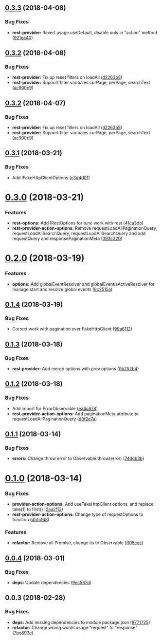 <a name="0.3.3"></a>
## [0.3.3](https://github.com/EndyKaufman/ngx-repository/compare/0.3.2...0.3.3) (2018-04-08)


### Bug Fixes

* **rest-provider:** Revert usage useDefault, disable only in "action" method ([921ee40](https://github.com/EndyKaufman/ngx-repository/commit/921ee40))



<a name="0.3.2"></a>
## [0.3.2](https://github.com/EndyKaufman/ngx-repository/compare/0.3.1...0.3.2) (2018-04-08)


### Bug Fixes

* **rest-provider:** Fix up reset filters on loadAll ([d2263b8](https://github.com/EndyKaufman/ngx-repository/commit/d2263b8))
* **rest-provider:** Support filter varibales curPage, perPage, searchText ([ac900c9](https://github.com/EndyKaufman/ngx-repository/commit/ac900c9))



<a name="0.3.2"></a>
## [0.3.2](https://github.com/EndyKaufman/ngx-repository/compare/0.3.1...0.3.2) (2018-04-07)


### Bug Fixes

* **rest-provider:** Fix up reset filters on loadAll ([d2263b8](https://github.com/EndyKaufman/ngx-repository/commit/d2263b8))
* **rest-provider:** Support filter varibales curPage, perPage, searchText ([ac900c9](https://github.com/EndyKaufman/ngx-repository/commit/ac900c9))



<a name="0.3.1"></a>
## [0.3.1](https://github.com/EndyKaufman/ngx-repository/compare/0.3.0...0.3.1) (2018-03-21)


### Bug Fixes

* Add IFakeHttpClientOptions ([c3d4d01](https://github.com/EndyKaufman/ngx-repository/commit/c3d4d01))



<a name="0.3.0"></a>
# [0.3.0](https://github.com/EndyKaufman/ngx-repository/compare/0.2.0...0.3.0) (2018-03-21)


### Features

* **rest-options:** Add IRestOptions for tune work with rest ([41ca3db](https://github.com/EndyKaufman/ngx-repository/commit/41ca3db))
* **rest-provider-action-options:** Remove requestLoadAllPaginationQuery, requestLoadAllSearchQuery, requestLoadAllSearchQuery and add requestQuery and responsePaginationMeta ([393c320](https://github.com/EndyKaufman/ngx-repository/commit/393c320))



<a name="0.2.0"></a>
# [0.2.0](https://github.com/EndyKaufman/ngx-repository/compare/0.1.4...0.2.0) (2018-03-19)


### Features

* **options:** Add globalEventResolver and globalEventIsActiveResolver for manage start and resolve global events ([9c2515a](https://github.com/EndyKaufman/ngx-repository/commit/9c2515a))



<a name="0.1.4"></a>
## [0.1.4](https://github.com/EndyKaufman/ngx-repository/compare/0.1.3...0.1.4) (2018-03-19)


### Bug Fixes

* Correct work with pagination over FakeHttpClient ([99a6112](https://github.com/EndyKaufman/ngx-repository/commit/99a6112))



<a name="0.1.3"></a>
## [0.1.3](https://github.com/EndyKaufman/ngx-repository/compare/0.1.2...0.1.3) (2018-03-18)


### Bug Fixes

* **rest.provider:** Add merge options with prev options ([0b252b4](https://github.com/EndyKaufman/ngx-repository/commit/0b252b4))



<a name="0.1.2"></a>
## [0.1.2](https://github.com/EndyKaufman/ngx-repository/compare/0.1.1...0.1.2) (2018-03-18)


### Bug Fixes

* Add import for ErrorObservable ([ea4c678](https://github.com/EndyKaufman/ngx-repository/commit/ea4c678))
* **rest-provider-action-options:** Add paginationMeta attribute to requestLoadAllPaginationQuery ([d3f2e7a](https://github.com/EndyKaufman/ngx-repository/commit/d3f2e7a))



<a name="0.1.1"></a>
## [0.1.1](https://github.com/EndyKaufman/ngx-repository/compare/0.1.0...0.1.1) (2018-03-14)


### Bug Fixes

* **errors:** Change throw error to Observable.throw(error) ([74ddb3b](https://github.com/EndyKaufman/ngx-repository/commit/74ddb3b))



<a name="0.1.0"></a>
# [0.1.0](https://github.com/EndyKaufman/ngx-repository/compare/0.0.4...0.1.0) (2018-03-14)


### Bug Fixes

* **provider-action-options:** Add useFakeHttpClient options, and replace take(1) to first() ([2aa2f13](https://github.com/EndyKaufman/ngx-repository/commit/2aa2f13))
* **rest-provider-action-options:** Change type of requestOptions to function ([d51cf63](https://github.com/EndyKaufman/ngx-repository/commit/d51cf63))


### Features

* **refactor:** Remove all Promise, change its to Observable ([ff05cec](https://github.com/EndyKaufman/ngx-repository/commit/ff05cec))



<a name="0.0.4"></a>
## [0.0.4](https://github.com/EndyKaufman/ngx-repository/compare/0.0.3...0.0.4) (2018-03-01)


### Bug Fixes

* **deps:** Update dependencies ([9ec567d](https://github.com/EndyKaufman/ngx-repository/commit/9ec567d))



<a name="0.0.3"></a>
## 0.0.3 (2018-02-28)


### Bug Fixes

* **deps:** Add missing dependencies to module package.json ([8771725](https://github.com/EndyKaufman/ngx-repository/commit/8771725))
* **refactor:** Change wrong words usage "request" to "response" ([7be893e](https://github.com/EndyKaufman/ngx-repository/commit/7be893e))



